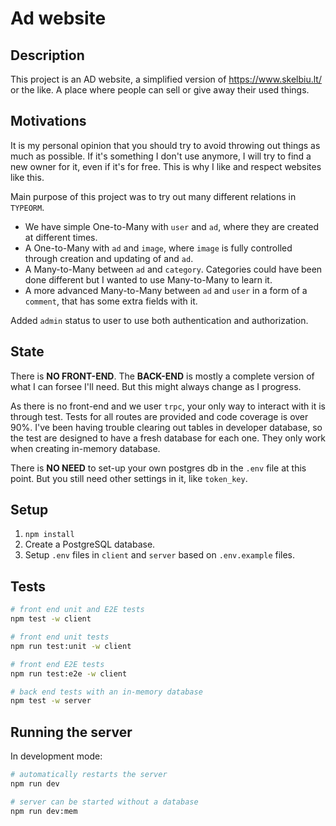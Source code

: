 # Ad website

## Description

This project is an AD website, a simplified version of https://www.skelbiu.lt/ or the like. A place where people can sell or give away their used things.

## Motivations

It is my personal opinion that you should try to avoid throwing out things as much as possible. If it's something I don't use anymore, I will try to find a new owner for it, even if it's for free. This is why I like and respect websites like this.

Main purpose of this project was to try out many different relations in `TYPEORM`.

- We have simple One-to-Many with `user` and `ad`, where they are created at different times.
- A One-to-Many with `ad` and `image`, where `image` is fully controlled through creation and updating of and `ad`.
- A Many-to-Many between `ad` and `category`. Categories could have been done different but I wanted to use Many-to-Many to learn it.
- A more advanced Many-to-Many between `ad` and `user` in a form of a `comment`, that has some extra fields with it.

Added `admin` status to user to use both authentication and authorization.

## State

There is **NO FRONT-END**. The **BACK-END** is mostly a complete version of what I can forsee I'll need. But this might always change as I progress.

As there is no front-end and we user `trpc`, your only way to interact with it is through test.
Tests for all routes are provided and code coverage is over 90%.
I've been having trouble clearing out tables in developer database, so the test are designed to have a fresh database for each one. They only work when creating in-memory database.

There is **NO NEED** to set-up your own postgres db in the `.env` file at this point. But you still need other settings in it, like `token_key`.

## Setup

1. `npm install`
2. Create a PostgreSQL database.
3. Setup `.env` files in `client` and `server` based on `.env.example` files.

## Tests

```bash
# front end unit and E2E tests
npm test -w client

# front end unit tests
npm run test:unit -w client

# front end E2E tests
npm run test:e2e -w client

# back end tests with an in-memory database
npm test -w server
```

## Running the server

In development mode:

```bash
# automatically restarts the server
npm run dev

# server can be started without a database
npm run dev:mem
```
